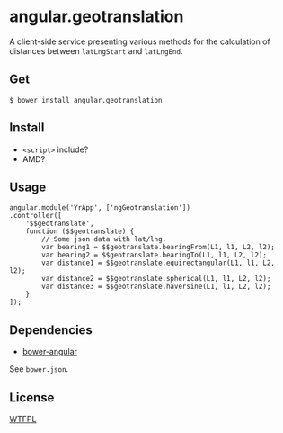 # angular.geotranslation

A client-side service presenting various methods for the calculation of 
distances between ``latLngStart`` and ``latLngEnd``.

## Get

    $ bower install angular.geotranslation

## Install

- ``<script>`` include?
- AMD?

## Usage

    angular.module('YrApp', ['ngGeotranslation'])
    .controller([
        '$$geotranslate',
        function ($$geotranslate) {
            // Some json data with lat/lng.
            var bearing1 = $$geotranslate.bearingFrom(L1, l1, L2, l2);
            var bearing2 = $$geotranslate.bearingTo(L1, l1, L2, l2);
            var distance1 = $$geotranslate.equirectangular(L1, l1, L2, l2);
            var distance2 = $$geotranslate.spherical(L1, l1, L2, l2);
            var distance3 = $$geotranslate.haversine(L1, l1, L2, l2);
        }
    ]);

## Dependencies

- [bower-angular](https://github.com/angular/bower-angular)

See ``bower.json``.

## License

[WTFPL](http://www.wtfpl.net/txt/copying/)
